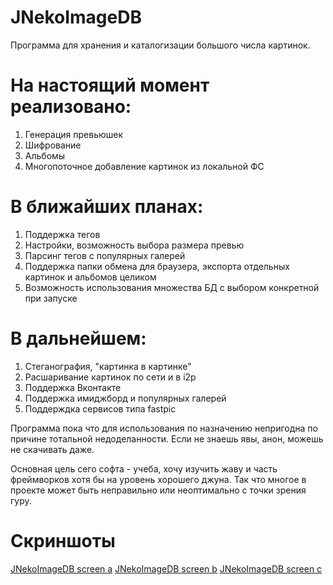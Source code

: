# JNekoImageDB

Программа для хранения и каталогизации большого числа картинок.

# На настоящий момент реализовано:
1.	Генерация превьюшек
2.	Шифрование
3.	Альбомы
4.	Многопоточное добавление картинок из локальной ФС

# В ближайших планах:
1.	Поддержка тегов
2.	Настройки, возможность выбора размера превью
3.	Парсинг тегов с популярных галерей
4.	Поддержка папки обмена для браузера, экспорта отдельных картинок и альбомов целиком
5.	Возможность использования множества БД с выбором конкретной при запуске

# В дальнейшем:
1.	Стеганография, "картинка в картинке"
2.	Расшаривание картинок по сети и в i2p
3.	Поддержка Вконтакте
4.	Поддержка имиджборд и популярных галерей
5.	Поддерждка сервисов типа fastpic

Программа пока что для использования по назначению непригодна по причине тотальной недоделанности. Если не знаешь явы, анон, можешь не скачивать даже.

Основная цель сего софта - учеба, хочу изучить жаву и часть фреймворков хотя бы на уровень хорошего джуна. Так что многое в проекте может быть неправильно или неоптимально с точки зрения гуру.

# Скриншоты

[JNekoImageDB screen a](https://raw.githubusercontent.com/konachan700/JNekoImageDB/master/style/github_readme/screen1.png)
[JNekoImageDB screen b](https://raw.githubusercontent.com/konachan700/JNekoImageDB/master/style/github_readme/screen1.png)
[JNekoImageDB screen c](https://raw.githubusercontent.com/konachan700/JNekoImageDB/master/style/github_readme/screen1.png)